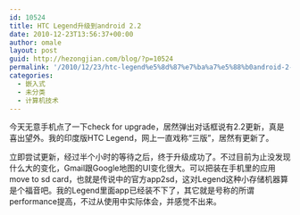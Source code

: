 ```yaml
---
id: 10524
title: HTC Legend升级到android 2.2
date: 2010-12-23T13:56:37+00:00
author: omale
layout: post
guid: http://hezongjian.com/blog/?p=10524
permalink: '/2010/12/23/htc-legend%e5%8d%87%e7%ba%a7%e5%88%b0android-2-2/'
categories:
  - 嵌入式
  - 未分类
  - 计算机技术
---
```

今天无意手机点了一下check for upgrade，居然弹出对话框说有2.2更新，真是喜出望外。我的印度版HTC Legend，网上一直戏称&ldquo;三版&rdquo;，居然有更新了。

立即尝试更新，经过半个小时的等待之后，终于升级成功了。不过目前为止没发现什么大的变化，Gmail跟Google地图的UI变化很大。可以把装在手机里的应用move to sd card，也就是传说中的官方app2sd，这对Legend这种小存储机器算是个福音吧。我的Legend里面app已经装不下了，其它就是号称的所谓performance提高，不过从使用中实际体会，并感觉不出来。